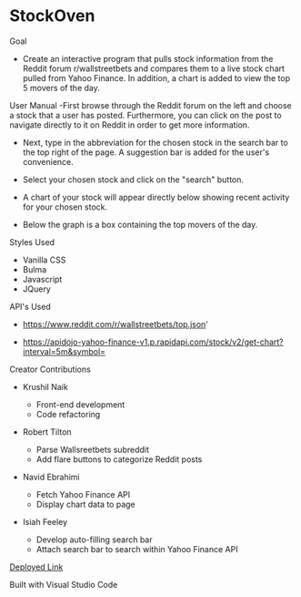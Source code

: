 # StockOven
Goal
- Create an interactive program that pulls stock information from the Reddit forum r/wallstreetbets and compares them to a live stock chart pulled from Yahoo Finance. In addition, a chart is added to view the top 5 movers of the day.


User Manual
-First browse through the Reddit forum on the left and choose a stock that a user has posted. Furthermore, you can click on the post to navigate directly to it on Reddit in order to get more information.

- Next, type in the abbreviation for the chosen stock in the search bar to the top right of the page. A suggestion bar is added for the user's convenience. 

- Select your chosen stock and click on the "search" button.

- A chart of your stock will appear directly below showing recent activity for your chosen stock. 

- Below the graph is a box containing the top movers of the day.


Styles Used
- Vanilla CSS
- Bulma
- Javascript
- JQuery


API's Used
- https://www.reddit.com/r/wallstreetbets/top.json'

- https://apidojo-yahoo-finance-v1.p.rapidapi.com/stock/v2/get-chart?interval=5m&symbol=


Creator Contributions
- Krushil Naik
    - Front-end development
    - Code refactoring

- Robert Tilton
    - Parse Wallsreetbets subreddit
    - Add flare buttons to categorize Reddit posts

- Navid Ebrahimi
    - Fetch Yahoo Finance API
    - Display chart data to page

- Isiah Feeley
    - Develop auto-filling search bar 
    - Attach search bar to search within Yahoo Finance API





[Deployed Link](https://krushilnaik.github.io/StockOven/)




Built with Visual Studio Code



    











